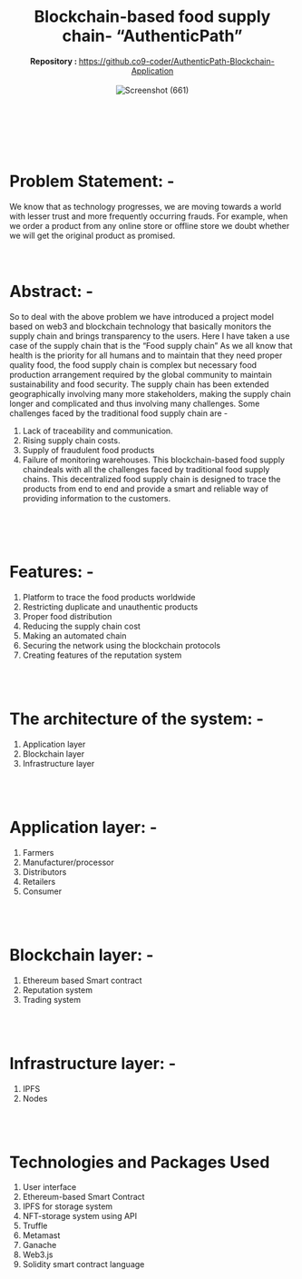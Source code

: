 
<div align="center">

# Blockchain-based food supply chain- “AuthenticPath” 
   <b>Repository : </b> https://github.co9-coder/AuthenticPath-Blockchain-Application <br><br>
![Screenshot (661)](https://github.com/sourabh59-coder/AuthenticPath-Blockchain-Application/assets/77907942/685c174c-0f51-489b-988e-f32891bfc6ca)

   <br><br><br>
</div>
<br>


# Problem Statement: -

We know that as technology progresses, we are moving towards a world with lesser trust and more frequently occurring frauds. For example, when we order a product from any online store or offline store we doubt whether we will get the original product as promised. 
<br><br>
<br>

# Abstract: -

So to deal with the above problem we have introduced a project model based on web3 and blockchain technology that basically monitors the supply chain and brings transparency to the users. Here I have taken a use case of the supply chain that is the “Food supply chain” As we all know that health is the priority for all humans and to maintain that they need proper quality food, the food supply chain is complex but necessary food production arrangement required by the global community to maintain sustainability and food security. The supply chain has been extended geographically involving many more stakeholders, making the supply chain longer and complicated and thus involving many challenges. Some challenges faced by the traditional food supply chain are - 
1. Lack of traceability and communication.
2. Rising supply chain costs.
3. Supply of fraudulent food products
4. Failure of monitoring warehouses.
This blockchain-based food supply chaindeals with all the challenges faced by traditional food supply chains. This decentralized food supply chain is designed to trace the products from end to end and provide a smart and reliable way of providing information to the customers.
 
<br><br>
<br>

# Features: -

1. Platform to trace the food products worldwide
2. Restricting duplicate and unauthentic products
3. Proper food distribution
4. Reducing the supply chain cost
5. Making an automated chain
6. Securing the network using the blockchain protocols
7. Creating features of the reputation system
<br><br>
<br>

# The architecture of the system: -
1. Application layer
2. Blockchain layer
3. Infrastructure layer
<br><br>
<br>

# Application layer: -
1. Farmers
2. Manufacturer/processor
3. Distributors
4. Retailers
5. Consumer
<br><br>
<br>

# Blockchain layer: -
1. Ethereum based Smart contract
2. Reputation system
3. Trading system
<br><br>
<br>

# Infrastructure layer: -
1. IPFS
2. Nodes
<br><br>
<br>




# Technologies and Packages Used
1. User interface
2. Ethereum-based Smart Contract
3. IPFS for storage system
4. NFT-storage system using API
5. Truffle
6. Metamast
7. Ganache
8. Web3.js
9. Solidity smart contract language
